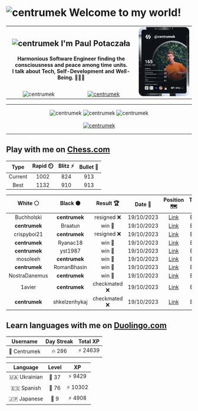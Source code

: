 <h1>
  <img
    src="https://emojis.slackmojis.com/emojis/images/1531849430/4246/blob-sunglasses.gif"
    width="30"
    alt="centrumek"
  />
  Welcome to my world!
</h1>

<table>
  <tbody>
    <tr>
      <td align="center" width="70%" colspan="2">
        <h2>
          <img
            src="https://raw.githubusercontent.com/MartinHeinz/MartinHeinz/master/wave.gif"
            width="30px"
            alt="centrumek"
          />
          I'm Paul Potaczała
        </h2>
        <h4>
          Harmonious Software Engineer finding the consciousness and peace among time units.
          <br/>
          I talk about Tech, Self-Development and Well-Being. 🌿🧘🚀
        </h4>
      </td>
      <td width="30%" rowspan="2">
        <a href="https://app.daily.dev/centrumek">
          <img
            src="./devcard.svg"
            alt="centrumek"
          />
        </a>
      </td>
    </tr>
    <tr align="center">
      <td>
        <img
          src="https://komarev.com/ghpvc/?username=centrumek&label=visitors&color=0e75b6&style=flat"
          alt="centrumek"
        >
      </td>
      <td>
        <a href="https://stackoverflow.com/users/14496012/centrumek">
          <img
            src="https://stackoverflow.com/users/flair/14496012.png?theme=dark"
            alt="centrumek"
          >
        </a>
      </td>
    </tr>
  </tbody>
</table>

---
<div align="center">
  <img 
    src="https://github-readme-stats.vercel.app/api?username=centrumek&show_icons=true&count_private=true&theme=dark&hide_border=true&hide=issues,contribs&bg_color=00000000"
    alt="centrumek"
  />
  <img
    src="https://github-readme-stats.vercel.app/api/top-langs/?username=centrumek&layout=compact&hide_border=true&theme=dark&bg_color=00000000&langs_count=6&exclude_repo=air-statistic-app"
    alt="centrumek"
  />
  <img 
    src="https://github-readme-streak-stats.herokuapp.com?user=centrumek&theme=dark&hide_border=true&background=FFFFFF00"
    alt="centrumek"
  />
  <br/>
  <br/>
  <a href="https://www.buymeacoffee.com/centrumek">
    <img
      src="https://cdn.buymeacoffee.com/buttons/v2/default-orange.png"
      height="50"
      width="210"
      alt="centrumek"
    />
  </a>
</div>

---

## Play with me on [Chess.com](https://www.chess.com/member/centrumek)

<div align="center">
<!--START_SECTION:chessStats-->
<!-- Automatically generated with https://github.com/Balastrong/chess-stats-action -->

| Type | Rapid ⏲️ | Blitz ⚡ | Bullet 🔫 |
|:---:|:---:|:---:|:---:|
| Current | 1002 | 824 | 913 |
| Best | 1132 | 910 | 913 |

| White ⚪ | Black ⚫ | Result 🏆 | Date 📅 | Position 🗺️ | Type 🕕 |
|:---:|:---:|:---:|:---:|:---:|:---:|
| Buchholski | **centrumek** | resigned ❌ | 19/10/2023 | <a href="http://www.ee.unb.ca/cgi-bin/tervo/fen.pl?select=5Q2/8/8/8/8/7K/7P/1k6 b - -">Link</a> | Blitz |
| **centrumek** | Braatun | win 🥇 | 19/10/2023 | <a href="http://www.ee.unb.ca/cgi-bin/tervo/fen.pl?select=8/8/8/1pBp2Q1/1Pq5/P7/1K1k4/8 b - -">Link</a> | Blitz |
| crispyboi21 | **centrumek** | resigned ❌ | 19/10/2023 | <a href="http://www.ee.unb.ca/cgi-bin/tervo/fen.pl?select=8/8/8/8/5k2/P1R3pP/1PP3P1/6K1 b - -">Link</a> | Blitz |
| **centrumek** | Ryanac18 | win 🥇 | 19/10/2023 | <a href="http://www.ee.unb.ca/cgi-bin/tervo/fen.pl?select=1r3rk1/1p3ppQ/8/1b2p1q1/8/3BPR2/6PP/R5K1 b - -">Link</a> | Blitz |
| **centrumek** | yst1987 | win 🥇 | 19/10/2023 | <a href="http://www.ee.unb.ca/cgi-bin/tervo/fen.pl?select=8/1p1q4/p4nkp/2Q3p1/3rp3/7P/6P1/4RRK1 b - -">Link</a> | Blitz |
| mosoleeh | **centrumek** | win 🥇 | 19/10/2023 | <a href="http://www.ee.unb.ca/cgi-bin/tervo/fen.pl?select=8/1p1R4/pkn3p1/7p/8/5PP1/4rr1P/3RK3 w - -">Link</a> | Blitz |
| **centrumek** | RomanBhasin | win 🥇 | 19/10/2023 | <a href="http://www.ee.unb.ca/cgi-bin/tervo/fen.pl?select=1R6/8/8/1k6/p7/P7/K7/8 b - -">Link</a> | Blitz |
| NostraDanemus | **centrumek** | win 🥇 | 19/10/2023 | <a href="http://www.ee.unb.ca/cgi-bin/tervo/fen.pl?select=r1q1k3/pppn4/3p3b/3Np2p/2P1P2B/3P4/P1P2n2/R4K2 w q -">Link</a> | Blitz |
| 1avier | **centrumek** | checkmated ❌ | 19/10/2023 | <a href="http://www.ee.unb.ca/cgi-bin/tervo/fen.pl?select=r1bq1bnr/ppppkQ2/2n2p1p/4P1p1/2BP1p2/2N5/PPPN2PP/R1B1K2R b KQ -">Link</a> | Blitz |
| **centrumek** | shkelzenhykaj | checkmated ❌ | 19/10/2023 | <a href="http://www.ee.unb.ca/cgi-bin/tervo/fen.pl?select=r1b2rk1/5p1p/4p1p1/p2PP3/2p2P2/b1P3N1/Pq1B2PP/2KR1B1R w - -">Link</a> | Blitz |

<!--END_SECTION:chessStats-->
</div>

## Learn languages with me on [Duolingo.com](https://www.duolingo.com/profile/Centrumek)

<div align="center">
<!--START_SECTION:duolingoStats-->
<!-- Automatically generated with https://github.com/centrumek/duolingo-readme-stats-->

| Username | Day Streak | Total XP |
|:---:|:---:|:---:|
| 👤 Centrumek | 🔥 286 | ⚡ 24639 |

| Language | Level | XP |
|:---:|:---:|:---:|
| 🇺🇦 Ukrainian | 👑 37 | ⚡ 9429 |
| 🇪🇸 Spanish | 👑 76 | ⚡ 10302 |
| 🇯🇵 Japanese | 👑 9 | ⚡ 4908 |

<!--END_SECTION:duolingoStats-->
</div>
<!--
**centrumek/centrumek** is a ✨ _special_ ✨ repository because its `README.md` (this file) appears on your GitHub profile.

Here are some ideas to get you started:

- 🔭 I’m currently working on ...
- 🌱 I’m currently learning ...
- 👯 I’m looking to collaborate on ...
- 🤔 I’m looking for help with ...
- 💬 Ask me about ...
- 📫 How to reach me: ...
- 😄 Pronouns: ...
- ⚡ Fun fact: ...
-->
